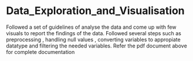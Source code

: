 # Data_Exploration_and_Visualisation
Followed a set of guidelines of analyse the data and come up with few visuals to report the findings of the data.  Followed several steps such as preprocessing , handling null values  , converting variables to appropiate datatype and filtering the needed variables.
Refer the pdf document above for complete documentation
